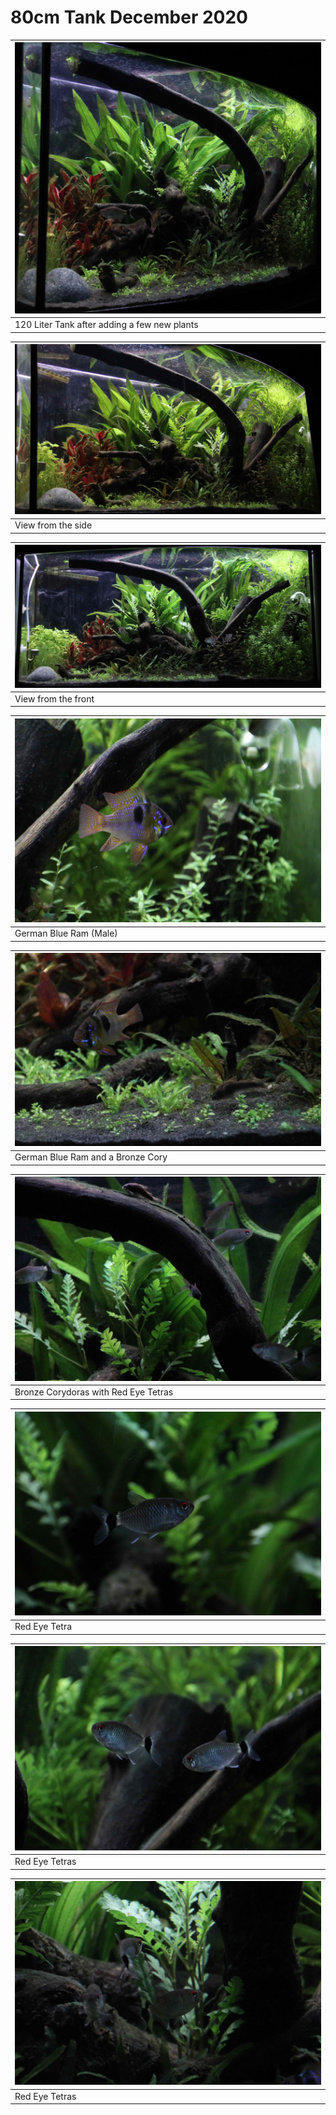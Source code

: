 

# 80cm Tank December 2020

<div>
<div class="img_frame img_wide">

|![](./images/IMG_01.jpg)|
|---|
|120 Liter Tank after adding a few new plants|
</div>
<div class="img_frame img_wide">

|![](./images/IMG_02.jpg)|
|---|
|View from the side|
</div>
<div class="img_frame img_wide">

|![](./images/IMG_03.jpg)|
|---|
|View from the front|
</div>
<div class="img_frame img_wide">

|![](./images/IMG_04.jpg)|
|---|
|German Blue Ram (Male)|
</div>
<div class="img_frame img_wide">

|![](./images/IMG_05.jpg)|
|---|
|German Blue Ram and a Bronze Cory|
</div>
<div class="img_frame img_wide">

|![](./images/IMG_06.jpg)|
|---|
|Bronze Corydoras with Red Eye Tetras|
</div>
<div class="img_frame img_wide">

|![](./images/IMG_07.jpg)|
|---|
|Red Eye Tetra|
</div>
<div class="img_frame img_wide">

|![](./images/IMG_08.jpg)|
|---|
|Red Eye Tetras|
</div>
<div class="img_frame img_wide">

|![](./images/IMG_09.jpg)|
|---|
|Red Eye Tetras|
</div>
</div></br>

